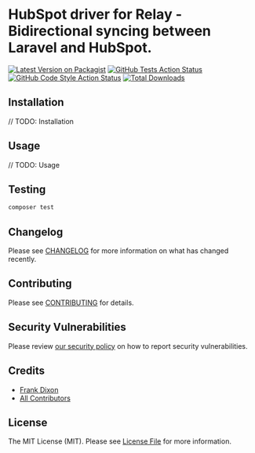 # HubSpot driver for Relay - Bidirectional syncing between Laravel and HubSpot.

[![Latest Version on Packagist](https://img.shields.io/packagist/v/thetreehouse/relay-hubspot.svg?style=flat-square)](https://packagist.org/packages/thetreehouse/relay-hubspot)
[![GitHub Tests Action Status](https://img.shields.io/github/workflow/status/thetreehousefamily/relay-hubspot/run-tests?label=tests)](https://github.com/thetreehousefamily/relay-hubspot/actions?query=workflow%3Arun-tests+branch%3Amaster)
[![GitHub Code Style Action Status](https://img.shields.io/github/workflow/status/thetreehousefamily/relay-hubspot/Check%20&%20fix%20styling?label=code%20style)](https://github.com/thetreehousefamily/relay-hubspot/actions?query=workflow%3A"Check+%26+fix+styling"+branch%3Amaster)
[![Total Downloads](https://img.shields.io/packagist/dt/thetreehouse/relay-hubspot.svg?style=flat-square)](https://packagist.org/packages/thetreehouse/relay-hubspot)

## Installation

// TODO: Installation

## Usage

// TODO: Usage

## Testing

```bash
composer test
```

## Changelog

Please see [CHANGELOG](CHANGELOG.md) for more information on what has changed recently.

## Contributing

Please see [CONTRIBUTING](.github/CONTRIBUTING.md) for details.

## Security Vulnerabilities

Please review [our security policy](../../security/policy) on how to report security vulnerabilities.

## Credits

- [Frank Dixon](https://github.com/frankieeedeee)
- [All Contributors](../../contributors)

## License

The MIT License (MIT). Please see [License File](LICENSE.md) for more information.
